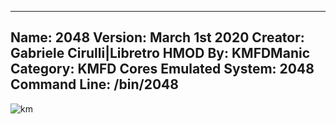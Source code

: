 -----------------------
Name: 2048
Version: March 1st 2020
Creator: Gabriele Cirulli|Libretro
HMOD By: KMFDManic
Category: KMFD Cores
Emulated System: 2048
Command Line: /bin/2048
-----------------------
![km](https://i.imgur.com/Wdb2fg7.png)
